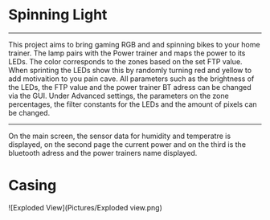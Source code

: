 # Spinning Light
___
This project aims to bring gaming RGB and and spinning bikes to your home trainer. The lamp pairs with the Power trainer and maps the power to its LEDs. The color corresponds to the zones based on the set FTP value. When sprinting the LEDs show this by randomly turning red and yellow to add motivaition to you pain cave. 
All parameters such as the brightness of the LEDs, the FTP value and the power trainer BT adress can be changed via the GUI. Under Advanced settings, the parameters on the zone percentages, the filter constants for the LEDs and the amount of pixels can be changed. 
___
On the main screen, the sensor data for humidity and temperatre is displayed, on the second page the current power and on the third is the bluetooth adress and the power trainers name displayed. 

# Casing 

 ![Exploded View](Pictures/Exploded view.png)
